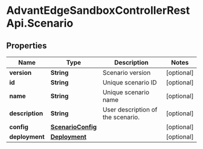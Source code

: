 # AdvantEdgeSandboxControllerRestApi.Scenario

## Properties
Name | Type | Description | Notes
------------ | ------------- | ------------- | -------------
**version** | **String** | Scenario version | [optional] 
**id** | **String** | Unique scenario ID | [optional] 
**name** | **String** | Unique scenario name | [optional] 
**description** | **String** | User description of the scenario. | [optional] 
**config** | [**ScenarioConfig**](ScenarioConfig.md) |  | [optional] 
**deployment** | [**Deployment**](Deployment.md) |  | [optional] 


